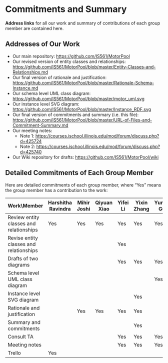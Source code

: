 # Commitments and Summary

__Address links__ for all our work and summary of contributions of each group member are contained here. 

## Addresses of Our Work
- Our main repository: https://github.com/IS561/MotorPool
- Our revised version of entity classes and relationships: https://github.com/IS561/MotorPool/blob/master/Entity-Classes-and-Relationships.md
- Our final version of rationale and justification: https://github.com/IS561/MotorPool/blob/master/Rationale-Schema-Instance.md
- Our schema level UML class diagram: https://github.com/IS561/MotorPool/blob/master/motor_uml.svg
- Our instance level SVG diagram: https://github.com/IS561/MotorPool/blob/master/Instance_RDF.svg 
- Our final version of commitments and summary (i.e. this file): https://github.com/IS561/MotorPool/blob/master/URL-of-Files-and-Commitment-Summary.md
- Our meeting notes: 
	- Note 1: https://courses.ischool.illinois.edu/mod/forum/discuss.php?d=425724
	- Note 2: https://courses.ischool.illinois.edu/mod/forum/discuss.php?d=425740 
- Our Wiki repository for drafts: https://github.com/IS561/MotorPool/wiki

## Detailed Commitments of Each Group Member
Here are detailed commitments of each group member, where “Yes” means the group member has a contribution to the work:

| Work\Member | Harshitha Ravindra | Mihir Joshi | Qiyuan Xiao | Yifei Li | Yixin Zhang | Yunya Gu |
| ----------- | ------------------ | ----------- | ----------- | -------- | ----------- | -------- | 
| Review entity classes and relationships | Yes | Yes | Yes | Yes | Yes | Yes |
| Revise entity classes and relationships |   |   |   | Yes |   |   |
| Drafts of two diagrams |   |   |   | Yes | Yes | Yes |
| Schema level UML class diagram |   |   |   |   |   | Yes |
| Instance level SVG diagram |   |   |   |   | Yes |   |
| Rationale and justification|   | Yes | Yes | Yes | Yes |   |
| Summary and commitments|    |   |   |   | Yes |   | 
| Consult TA |   |   |   | Yes | Yes | Yes |
| Meeting notes |   |   |   | Yes | Yes | Yes |
| Trello | Yes |   |   |   |   |   |
